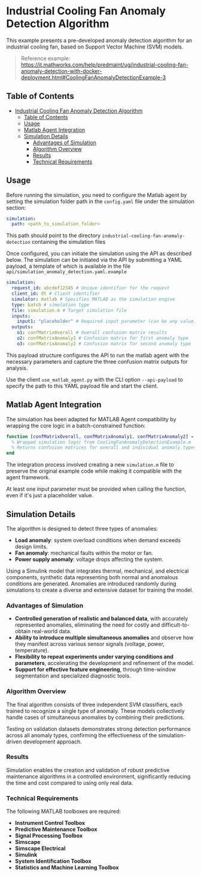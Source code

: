# Industrial Cooling Fan Anomaly Detection Algorithm

This example presents a pre-developed anomaly detection algorithm for an industrial cooling fan, based on Support Vector Machine (SVM) models.

> Reference example:
> https://it.mathworks.com/help/predmaint/ug/industrial-cooling-fan-anomaly-detection-with-docker-deployment.html#CoolingFanAnomalyDetectionExample-3

## Table of Contents

- [Industrial Cooling Fan Anomaly Detection Algorithm](#industrial-cooling-fan-anomaly-detection-algorithm)
  - [Table of Contents](#table-of-contents)
  - [Usage](#usage)
  - [Matlab Agent Integration](#matlab-agent-integration)
  - [Simulation Details](#simulation-details)
    - [Advantages of Simulation](#advantages-of-simulation)
    - [Algorithm Overview](#algorithm-overview)
    - [Results](#results)
    - [Technical Requirements](#technical-requirements)

## Usage

Before running the simulation, you need to configure the Matlab agent by setting the simulation folder path in the `config.yaml` file under the simulation section:

```yaml
simulation:
  path: <path_to_simulation_folder>
```

This path should point to the directory `industrial-cooling-fan-anomaly-detection` containing the simulation files

Once configured, you can initiate the simulation using the API as described below.
The simulation can be initiated via the API by submitting a YAML payload, a template of which is available in the file `api/simulation_anomaly_detection.yaml.example`

```yaml
simulation:
  request_id: abcdef12345 # Unique identifier for the request
  client_id: dt # Client identifier
  simulator: matlab # Specifies MATLAB as the simulation engine
  type: batch # simulation type
  file: simulation.m # Target simulation file
  inputs:
    input1: "placeholder" # Required input parameter (can be any value)
  outputs:
    o1: confMatrixOverall # Overall confusion matrix results
    o2: confMatrixAnomaly1 # Confusion matrix for first anomaly type
    o3: confMatrixAnomaly2 # Confusion matrix for second anomaly type
```

This payload structure configures the API to run the matlab agent with the necessary parameters and capture the three confusion matrix outputs for analysis.

Use the client `use_matlab_agent.py` with the CLI option `--api-payload` to specify the path to this YAML payload file and start the client.

## Matlab Agent Integration

The simulation has been adapted for MATLAB Agent compatibility by wrapping the core logic in a batch-constrained function:

```matlab
function [confMatrixOverall, confMatrixAnomaly1, confMatrixAnomaly2] = simulation(input1)
  % Wrapped simulation logic from CoolingFanAnomalyDetectionExample.m
  % Returns confusion matrices for overall and individual anomaly types
end
```

The integration process involved creating a new `simulation.m` file to preserve the original example code while making it compatible with the agent framework.

At least one input parameter must be provided when calling the function, even if it's just a placeholder value.

## Simulation Details

The algorithm is designed to detect three types of anomalies:

- **Load anomaly**: system overload conditions when demand exceeds design limits.
- **Fan anomaly**: mechanical faults within the motor or fan.
- **Power supply anomaly**: voltage drops affecting the system.

Using a Simulink model that integrates thermal, mechanical, and electrical components, synthetic data representing both normal and anomalous conditions are generated. Anomalies are introduced randomly during simulations to create a diverse and extensive dataset for training the model.

### Advantages of Simulation

- **Controlled generation of realistic and balanced data**, with accurately represented anomalies, eliminating the need for costly and difficult-to-obtain real-world data.
- **Ability to introduce multiple simultaneous anomalies** and observe how they manifest across various sensor signals (voltage, power, temperature).
- **Flexibility to repeat experiments under varying conditions and parameters**, accelerating the development and refinement of the model.
- **Support for effective feature engineering**, through time-window segmentation and specialized diagnostic tools.

### Algorithm Overview

The final algorithm consists of three independent SVM classifiers, each trained to recognize a single type of anomaly. These models collectively handle cases of simultaneous anomalies by combining their predictions.

Testing on validation datasets demonstrates strong detection performance across all anomaly types, confirming the effectiveness of the simulation-driven development approach.

### Results

Simulation enables the creation and validation of robust predictive maintenance algorithms in a controlled environment, significantly reducing the time and cost compared to using only real data.

### Technical Requirements

The following MATLAB toolboxes are required:

- **Instrument Control Toolbox**
- **Predictive Maintenance Toolbox**
- **Signal Processing Toolbox**
- **Simscape**
- **Simscape Electrical**
- **Simulink**
- **System Identification Toolbox**
- **Statistics and Machine Learning Toolbox**
